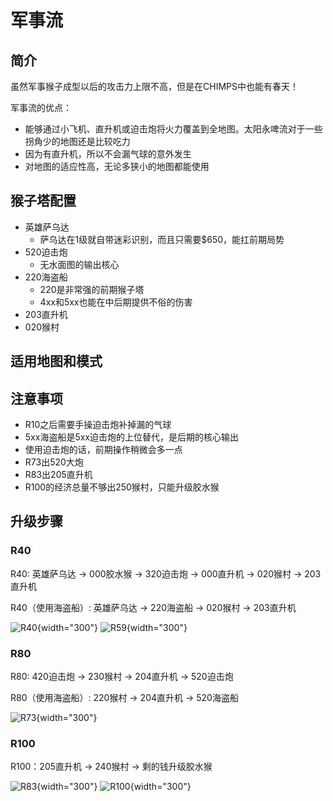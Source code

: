 # 军事流
## 简介
虽然军事猴子成型以后的攻击力上限不高，但是在CHIMPS中也能有春天！


军事流的优点：

- 能够通过小飞机、直升机或迫击炮将火力覆盖到全地图。太阳永啤流对于一些拐角少的地图还是比较吃力
- 因为有直升机，所以不会漏气球的意外发生
- 对地图的适应性高，无论多狭小的地图都能使用

## 猴子塔配置
- 英雄萨乌达
	- 萨乌达在1级就自带迷彩识别，而且只需要$650，能扛前期局势
- 520迫击炮
	- 无水面图的输出核心
- 220海盗船
	- 220是非常强的前期猴子塔
	- 4xx和5xx也能在中后期提供不俗的伤害
- 203直升机
- 020猴村

## 适用地图和模式

## 注意事项
- R10之后需要手操迫击炮补掉漏的气球
- 5xx海盗船是5xx迫击炮的上位替代，是后期的核心输出
- 使用迫击炮的话，前期操作稍微会多一点
- R73出520大炮
- R83出205直升机
- R100的经济总量不够出250猴村，只能升级胶水猴


## 升级步骤

### R40
R40: 英雄萨乌达 -> 000胶水猴 -> 320迫击炮 -> 000直升机 -> 020猴村 -> 203直升机

R40（使用海盗船）: 英雄萨乌达 -> 220海盗船 -> 020猴村 -> 203直升机

![R40](2_r40.PNG){width="300"}
![R59](2_r59.PNG){width="300"}

### R80
R80: 420迫击炮 -> 230猴村 -> 204直升机 -> 520迫击炮

R80（使用海盗船）: 220猴村 -> 204直升机 -> 520海盗船 

![R73](2_r73.PNG){width="300"}


### R100
R100：205直升机 -> 240猴村 -> 剩的钱升级胶水猴

![R83](2_r83.PNG){width="300"}
![R100](2_r100.PNG){width="300"}
